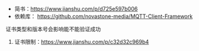 - 简书：https://www.jianshu.com/p/d725e597b006
- 依赖库： https://github.com/novastone-media/MQTT-Client-Framework 

证书类型和版本号会影响能不能验证成功
1. 证书限制：https://www.jianshu.com/p/c32d32c969b4
